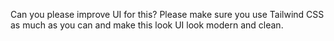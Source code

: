 <TASK> 

Can you please improve UI for this? Please make sure you use Tailwind CSS as much as you can and make this look UI look modern and clean.